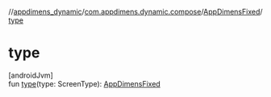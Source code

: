 //[appdimens_dynamic](../../../index.md)/[com.appdimens.dynamic.compose](../index.md)/[AppDimensFixed](index.md)/[type](type.md)

# type

[androidJvm]\
fun [type](type.md)(type: ScreenType): [AppDimensFixed](index.md)